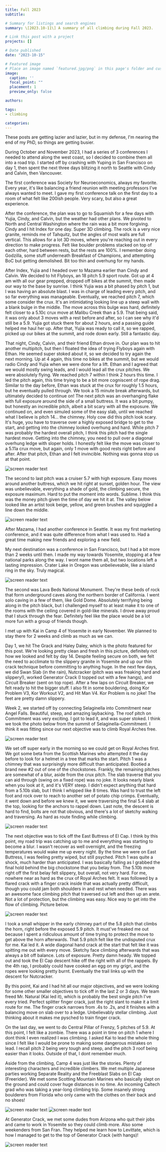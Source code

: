 ```yaml
---
title: Fall 2023
subtitle: 

# Summary for listings and search engines
summary: \[2023.10-11\] A summary of all climbing during Fall 2023.

# Link this post with a project
projects: []

# Date published
date: "2023-10-15"

# Featured image
# Place an image named `featured.jpg/png` in this page's folder and customize its options here.
image:
  caption: ''
  focal_point: ""
  placement: 1
  preview_only: false

authors:

tags:
- climbing

categories:
---
```


These posts are getting lazier and lazier, but in my defense, I'm nearing the end of my PhD, so things are getting busier. 

During October and November 2023, I had a series of 3 conferences I needed to attend along the west coast, so I decided to combine them all into a road trip. I started off by crashing with Yuping in San Francisco on day 1, then spent the next three days blitzing it north to Seattle with Cindy and Calvin, then Vancouver.

The first conference was Society for Neuroeconomics, always my favorite. Every year, it's like balancing a friend reunion with meeting professors I've always wanted to meet. I gave my first conference talk on the first day to a room of what felt like 200ish people. Very scary, but also a great experience.

After the conference, the plan was to go to Squamish for a few days with Yujia, Cindy, and Calvin, but the weather had other plans. We pivoted to North and Central Washington where the rain was a bit more forgiving. Cindy and I hit Index for one day. Super 3D climbing. The rock is a very nice granite, reminds me of Tahquitz, but the angles of most walls are full vertical. This allows for a lot 3D moves, where you're reaching out in every direction to make progress. Felt like boulder problems stacked on top of each other, hard between rests, but the rests are 100%. I remember doing Godzilla, some stuff underneath Breakfast of Champions, and attempting BoC but getting demolished. Bit too thin and overhung for my hands.

After Index, Yujia and I headed over to Mazama earlier than Cindy and Calvin. We decided to hit Flyboys, an 18 pitch 5.9 sport route. Got up at 4 am with all our gear prepped, dropped off bikes at the summit, then made our way to the base by sunrise. I think Yujia was a bit phased by pitch 1, but I was having an absolute blast. I was in charge of leading every pitch, and so far everything was manageable. Eventually, we reached pitch 7, which some consider the crux. It's an intimidating looking line up a steep wall with a blank bulge in the middle. The move across this bulge was hard, definitely felt closer to a 5.10c crux move at Malibu Creek than a 5.9. That being said, it was only about 3 moves with a rest before and after, so I can see why it'd still be a 5.9. Yujia got stuck there for about 2 hours, and a passing guide helped me haul her up. After that, Yujia was ready to call it, so we rapped, picked up our bikes at the summit, and rode down early. Still a fantastic day.

That night, Cindy, Calvin, and their friend Ethan drove in. Our plan was to hit another multipitch, but then I floated the idea of trying Flyboys again with Ethan. He seemed super stoked about it, so we decided to try again the next morning. Up at 4 again, this time no bikes at the summit, but we would radio Cindy and Yujia when we were done for a lift. Ethan and I agreed that we would mostly swing leads, and I would lead all the crux pitches. We were absolutely flying. We reached pitch 7 within I think 2 hours this time. I led the pitch again, this time trying to be a bit more cogniscent of rope drag. Similar to the day before, Ethan was stuck at the crux for roughly 1.5 hours, but he eventually pulled through. We took a 15 minute break afterwards, but ultimately decided to continue on! The next pitch was an overhanging flake with full exposure around the side of a small buttress. It was a bit pumpy, but honestly an incredible pitch, albeit a bit scary with all the exposure. We continued on, and even simuled some of the easy slab, until we reached what I believe is pitch 14... the chimney. Holy cow did this pitch look scary. It's huge, you have to traverse over a highly exposed bridge to get to the start, and getting into the chimney looked overhung and hard. While pitch 7 was probably the hardest overall pitch, I think this pitch had the single hardest move. Getting into the chimney, you need to pull over a diagonal overhung ledge with sloper holds. I honestly felt like the move was closer to a 5.11a crux move, but again, only 1 move with good rests right before and after. After that pitch, Ethan and I felt invincible. Nothing was gonna stop us at that point.

![screen reader text](flyboysa.jpg "Flyboys, either Ethan or I in red")

The second to last pitch was a cruiser 5.7 with high exposure. Easy moves around another buttress, which we hit right at sunset, golden hour. The view was unbelievable, everything a shade of gold, the climbing secure, the exposure maximum. Hard to put the moment into words. Sublime. I think this was the money pitch given the time of day we hit it at. The valley below looked like an artist took beige, yellow, and green brushes and squiggled a line down the middle. 

![screen reader text](flyboysb.jpg "Flyboys Money Pitch")

After Mazama, I had another conference in Seattle. It was my first marketing conference, and it was quite difference from what I was used to. Had a great time making new friends and exploring a new field.

My next destination was a conference in San Francisco, but I had a bit more than 2 weeks until then. I made my way towards Yosemite, stopping at a few national parks along the way. I wont name them all, but two locations left a lasting impression. Crater Lake in Oregon was unbelieveable, like a island ring in the sky. Truly magical.


![screen reader text](craterlake.jpg "Crater Lake")

The second was Lava Beds National Monument. They're these beds of rock that form underground caves along the northern border of California. I went solo caving in a few of them, like Gold Dome. Absolutely terrifying being along in the pitch black, but I challenged myself to at least make it to one of the rooms with the ceiling covered in gold-like minerals. I drove away proud that I stuck through the fear. Definitely feel like the place would be a lot more fun with a group of friends though.

I met up with Kai in Camp 4 of Yosemite in early November. We planned to stay there for 2 weeks and climb as much as we can.

Day 1, we hit The Grack and Haley Daley, which is the photo featured for this post. We're looking pretty clean and fresh in this picture, definitely not how we looked and felt by day 14. Despite feeling secure on both, we felt the need to acclimate to the slippery granite in Yosemite and up our thin crack technique before committing to anything huge. In the next few days, we did Swan Slab (in the rain), Nutcracker (pitch was was freaking hard and slippery!), worked Generator Crack (I topped out with a few hangs), and Circuit Breaker (sent on top rope). After a few laps on Circuit Breaker, we felt ready to hit the bigger stuff. I also fit in some bouldering, doing Kor Problem V3, Kor Workout V2, and Hit Man V4. Kor Problem is no joke! The feet are pretty damn slippery.

Week 2, we started off by connecting Selaginella into Commitment near Angel Falls. Beautiful, steep, and amazing laybacking. The roof pitch on Commitment was very exciting. I got to lead it, and was super stoked. I think we took the photo below from the summit of Selaginella-Commitment. I think it was fitting since our next objective was to climb Royal Arches free.

![screen reader text](view.jpg "Royal Arches on the left. Half Dome in the center.")

We set off super early in the morning so we could get on Royal Arches first. We got some beta from the Scottish Marines who attempted it the day before to look for a helmet in a tree that marks the start. Pitch 1 was a chimney that was surprisingly more difficult than anticipated. Bootied a brand new #2 out of one of the chockstones. Frankly, the remaining pitches are somewhat of a blur, aside from the crux pitch. The slab traverse that you can aid through (swing on a fixed rope) was no joke. It looks nearly blank when you look at it, and it's VERY steep. I didn't expect anything that hard from a 5.10b slab, but I think I whipped like 8 times. Was hard to trust the left foot and rock over to reach to another set of potato chip crimps. Eventually, it went down and before we knew it, we were traversing the final 5.4 slab at the top, looking for the anchors to rappel down. Last note, the descent is hard to find, bolts are not that obvious, and there's a lot of sketchy walking and traversing. As hard as route finding while climbing.

![screen reader text](royal.jpeg "Royal Arches descent")

The next objective was to tick off the East Buttress of El Cap. I think by this point, my road trip was catching up to me and everything was starting to become a blur. I wasn't recover as well overnight, and the freezing temperatures would wake me up every night. By the time we were on East Buttress, I was feeling pretty wiped, but still psyched. Pitch 1 was quite a shock, much harder than anticipated. I was basically falling as I grabbed the final hold behind the big chockstone that you belay from. The 5.10b move right off the first belay felt slippery, but overall, not very hard. For me, nowhere near as hard as the crux of Royal Arches felt. It was followed by a flared crack with a finger crack inside that was actually pretty difficult, though you could jam both shoulders in and rest when needed. There was an awesome face climbing pitch that traversed out left and then up an arete. Not a lot of protection, but the climbing was easy. Nice way to get into the flow of climbing. Picture below.

![screen reader text](eastbuttress.jpeg "East Buttress")

I took a small whipper in the early chimney part of the 5.8 pitch that climbs the horn, right before the exposed 5.9 pitch. It must've freaked me out because I spent a ridiculous amount of time trying to protect the move to get above the horn afterwards. That 5.9 pitch felt like the undisputed crux for me. Kai led it. A wide diagonal hand crack at the start that felt like it was spitting me out with every move. Sketchy face climbing afterwards that was always a bit off balance. Lots of exposure. Pretty damn heady. We topped out and took the El Cap descent hike off the right with all of the rappels. By the 4th rap, I probably could have cooked an egg on my grigri, and the ropes were looking pretty burnt. Eventually the trail links up with the descent for Nutcracker.

By this point, Kai and I had hit all our major objectives, and we were looking for some other smaller objectives to tick off in the last 2 or 3 days. We team freed Mr. Natural (Kai led it), which is probably the best single pitch I've every tried. Perfect splitter finger crack, just the right slant to make it a limit route for me. The finger crack narrows from .4s to .2s, and it finishes with a balancing move on slab over to a ledge. Unbelievably stellar climbing. Just thinking about it makes me pysched to train finger crack.

On the last day, we went to do Central Pillar of Frenzy, 5 pitches of 5.9. At this point, I felt like a zombie. There was a point in time on pitch 1 where I dont think I even realized I was climbing. I asked Kai to lead the whole thing since I felt like I would be prone to making some dangerous mistakes on lead. I recall pitch 2 being very tough and steep, and the pitch 3 roof being easier than it looks. Outside of that, I dont remember much. 

Aside from the climbing, Camp 4 was just like the stories. Plenty of interesting characters and incredible climbers. We met multiple Japanese parties working Separate Reality and the Freeblast Slabs on El Cap (Freerider). We met some Scotting Mountain Marines who basically slept on the ground and could cover huge distances in no time. An incoming Caltech grad who was taking a year-long climbing trip. Some insanely strong boulderers from Florida who only came with the clothes on their back and no shoes!

![screen reader text](camp4b.jpg "One of the Japanese teams celebrating their last day")
![screen reader text](camp4.jpg "Morning fog near Swan Slab")

At Generator Crack, we met some dudes from Arizona who quit their jobs and came to work in Yosemite so they could climb more. Also some weekenders from San Fran. They helped me learn how to Levittate, which is how I managed to get to the top of Generator Crack (with hangs)!

![screen reader text](gear.jpeg "Holy gear!")
